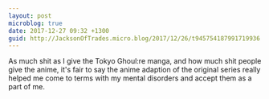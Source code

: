 ```yaml
---
layout: post
microblog: true
date: 2017-12-27 09:32 +1300
guid: http://JacksonOfTrades.micro.blog/2017/12/26/t945754187991719936.html
---
```

As much shit as I give the Tokyo Ghoul:re manga, and how much shit people give the anime, it's fair to say the anime adaption of the original series really helped me come to terms with my mental disorders and accept them as a part of me.
